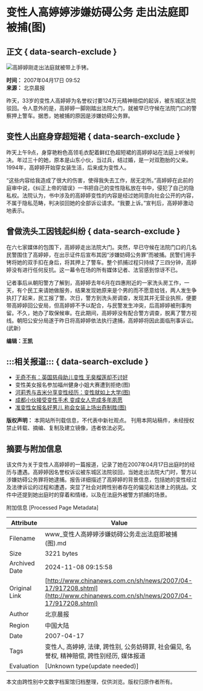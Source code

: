 # 变性人高婷婷涉嫌妨碍公务 走出法庭即被捕(图)

## 正文 { data-search-exclude }


![高婷婷刚走出法庭就被带上手铐。](U63P4T8D917208F107DT20070417095247.jpg)

**时间：** 2007年04月17日 09:52  
**来源：** 北京晨报  

昨天，33岁的变性人高婷婷为名誉权讨要124万元精神赔偿的起诉，被东城区法院驳回。令人意外的是，高婷婷一脚刚踏出法院大门，就被早已守候在法院门口的警察押上警车。据悉，她被捕的原因是涉嫌妨碍公务罪。

## 变性人出庭身穿超短裙 { data-search-exclude }

昨天上午9点，身穿艳粉色高领毛衣配着鲜红色超短裙的高婷婷站在法庭上听候判决。年过三十的她，原本是山东小伙，当过兵，结过婚，是一对双胞胎的父亲。1994年，高婷婷开始穿女装生活，后来成为变性人。

“这些内容给我造成了很大的伤害，使得我失去工作，居无定所。”高婷婷在此前的庭审中说，《纠正上帝的错误》一书把自己的变性隐私放在书中，侵犯了自己的隐私权。法院认为，书中涉及的高婷婷变性的内容是经过她同意向社会公开的内容，不属于隐私范畴，判决驳回她的全部诉讼请求。“我要上诉。”宣判后，高婷婷激动地表示。

## 曾做洗头工因钱起纠纷 { data-search-exclude }

在六七家媒体的包围下，高婷婷走出法院大门。突然，早已守候在法院门口的几名民警围住了高婷婷，在出示证件后宣布其因“涉嫌妨碍公务罪”而被捕。民警们用手铐将她的双手扣在身后，将其押上了警车。整个抓捕过程只持续了三四分钟，高婷婷没有进行任何反抗。这一幕令在场的所有媒体记者、法官感到惊讶不已。

记者事后从朝阳警方了解到，高婷婷去年6月在四惠附近的一家洗头房工作，一天，有个民工来请她做服务，结果发现她原来是个男的而不愿意给钱，两人发生争执打了起来，民工报了警。次日，警方到洗头房调查，发现其并无营业执照，便要带高婷婷回公安局，但高婷婷不予以配合，与民警发生冲突，后高婷婷被刑事拘留。不久，她办了取保候审。在此期间，高婷婷没有配合警方调查，脱离了警方视线。朝阳公安分局遂于昨日将高婷婷依法执行逮捕，高婷婷将因此面临刑事诉讼。(武新)

**编辑：王凯**

## :::相关报道::: { data-search-exclude }

- [无奇不有：英国慈母助儿变性 无臭榴莲却不讨好](http://www.chinanews.com.cn/gj/dqsj/news/2007/04-14/915525.shtml)
- 变性美女报名参加福州健身小姐大赛遭到拒绝(图)
- [河莉秀与吉米分享变性经历：变性就如上大学(图)](http://www.chinanews.com.cn/yl/mxzz/news/2007/04-03/907098.shtml) 
- [成都小伙接受变性手术 变成女人完成多年夙愿](http://www.chinanews.com.cn/sh/news/2007/04-03/906431.shtml) 
- [准变性女报名好男儿 称会女装上场出奇制胜(图)](http://www.chinanews.com.cn/yl/zyxw/news/2007/03-30/904087.shtml) 

**版权声明：** 本网站所刊载信息，不代表中新社观点。 刊用本网站稿件，未经授权禁止转载、摘编、复制及建立镜像，违者依法必究。

## 摘要与附加信息

<!-- tcd_abstract -->
该文件为关于变性人高婷婷的一篇报道，记录了她在2007年04月17日出庭时的经历与遭遇。高婷婷因名誉权诉讼被东城区法院驳回，当她走出法院大门时，警方以涉嫌妨碍公务罪将她逮捕。报告详细描述了高婷婷的背景信息，包括她的变性经过及法律诉讼的过程和遭遇，突显了社会对跨性别者存在的偏见和法律上的挑战。文件中还提到她出庭时的穿着和情绪，以及在法庭外被警方抓捕的场景。
<!-- tcd_abstract_end -->

附加信息 [Processed Page Metadata]

| Attribute       | Value                                  |
|-----------------|----------------------------------------|
| Filename        | www_变性人高婷婷涉嫌妨碍公务走出法庭即被捕(图).md                             |
| Size            | 3221 bytes                           |
| Archived Date   | 2024-11-08 09:15:58                             |
| Original Link   | [http://www.chinanews.com.cn/sh/news/2007/04-17/917208.shtml](http://www.chinanews.com.cn/sh/news/2007/04-17/917208.shtml)                       |
| Author          | 北京晨报                               |
| Region          | 中国大陆                               |
| Date            | 2007-04-17                                 |
| Tags            | 变性人, 高婷婷, 法律, 跨性别, 公务妨碍罪, 社会偏见, 名誉权, 精神赔偿, 跨性别经历, 媒体报道                                 |
| Evaluation            | [Unknown type(update needed)]                                 |
<!-- tcd_table_end -->

本文由跨性别中文数字档案馆归档整理，仅供浏览。版权归原作者所有。

